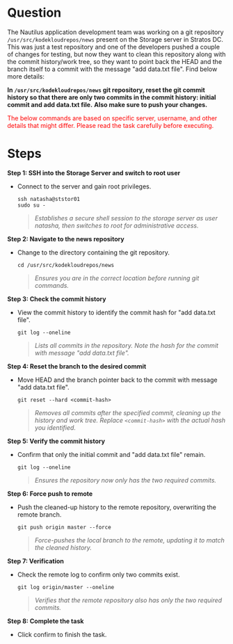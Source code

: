 # Question
The Nautilus application development team was working on a git repository `/usr/src/kodekloudrepos/news` present on the Storage server in Stratos DC. This was just a test repository and one of the developers pushed a couple of changes for testing, but now they want to clean this repository along with the commit history/work tree, so they want to point back the HEAD and the branch itself to a commit with the message "add data.txt file". Find below more details:

**In `/usr/src/kodekloudrepos/news` git repository, reset the git commit history so that there are only two commits in the commit history: initial commit and add data.txt file.**
**Also make sure to push your changes.**

<span style="color: red;">The below commands are based on specific server, username, and other details that might differ. Please read the task carefully before executing.</span>

# Steps

**Step 1: SSH into the Storage Server and switch to root user**
- Connect to the server and gain root privileges.
  ```
  ssh natasha@ststor01
  sudo su -
  ```
  > *Establishes a secure shell session to the storage server as user natasha, then switches to root for administrative access.*

**Step 2: Navigate to the news repository**
- Change to the directory containing the git repository.
  ```
  cd /usr/src/kodekloudrepos/news
  ```
  > *Ensures you are in the correct location before running git commands.*

**Step 3: Check the commit history**
- View the commit history to identify the commit hash for "add data.txt file".
  ```
  git log --oneline
  ```
  > *Lists all commits in the repository. Note the hash for the commit with message "add data.txt file".*

**Step 4: Reset the branch to the desired commit**
- Move HEAD and the branch pointer back to the commit with message "add data.txt file".
  ```
  git reset --hard <commit-hash>
  ```
  > *Removes all commits after the specified commit, cleaning up the history and work tree. Replace `<commit-hash>` with the actual hash you identified.*

**Step 5: Verify the commit history**
- Confirm that only the initial commit and "add data.txt file" remain.
  ```
  git log --oneline
  ```
  > *Ensures the repository now only has the two required commits.*

**Step 6: Force push to remote**
- Push the cleaned-up history to the remote repository, overwriting the remote branch.
  ```
  git push origin master --force
  ```
  > *Force-pushes the local branch to the remote, updating it to match the cleaned history.*

**Step 7: Verification**
- Check the remote log to confirm only two commits exist.
  ```
  git log origin/master --oneline
  ```
  > *Verifies that the remote repository also has only the two required commits.*

**Step 8: Complete the task**
- Click confirm to finish the task.